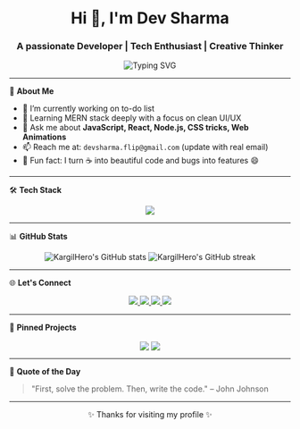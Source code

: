 <h1 align="center">Hi 👋, I'm Dev Sharma</h1>
<h3 align="center">A passionate Developer | Tech Enthusiast | Creative Thinker</h3>

<p align="center">
  <img src="https://readme-typing-svg.herokuapp.com?font=Fira+Code&size=24&pause=1000&center=true&vCenter=true&width=500&lines=Full-Stack+Web+Developer;MERN+Stack+Explorer;CSS+Wizard+🧙;Tech+Lover+❤️;Open+Source+Fan+%F0%9F%92%BB" alt="Typing SVG" />
</p>

---

🌟 **About Me**
- 🔭 I’m currently working on to-do list
- 🌱 Learning MERN stack deeply with a focus on clean UI/UX
- 💬 Ask me about **JavaScript, React, Node.js, CSS tricks, Web Animations**
- 📫 Reach me at: `devsharma.flip@gmail.com` (update with real email)
- 🎯 Fun fact: I turn ☕ into beautiful code and bugs into features 😄

---

🛠️ **Tech Stack**
<p align="center">
  <img src="https://skillicons.dev/icons?i=html,css,js,react,nodejs,express,mongodb,mysql,java,git,github,vscode,figma" />
</p>

---

📊 **GitHub Stats**
<p align="center">
  <img src="https://github-readme-stats.vercel.app/api?username=KargilHero&show_icons=true&theme=tokyonight" alt="KargilHero's GitHub stats" />
  <img src="https://github-readme-streak-stats.herokuapp.com/?user=KargilHero&theme=tokyonight" alt="KargilHero's GitHub streak" />
</p>

---

🌐 **Let's Connect**
<p align="center">
  <a href="https://www.linkedin.com/in/dev-sharma-29a71823b/" target="_blank">
    <img src="https://img.shields.io/badge/LinkedIn-blue?style=for-the-badge&logo=linkedin" />
  </a>
  <a href="mailto:devsharma.flip@gmail.com">
    <img src="https://img.shields.io/badge/Gmail-D14836?style=for-the-badge&logo=gmail&logoColor=white" />
  </a>
   <a href="https://x.com/yourusername">
    <img src="https://img.shields.io/badge/-000000?style=for-the-badge&logo=x&logoColor=white" />
  </a>
  <a href="https://yourportfolio.com">
    <img src="https://img.shields.io/badge/Portfolio-000?style=for-the-badge&logo=firefox&logoColor=white" />
  </a>
</p>

---

📌 **Pinned Projects**
<p align="center">
  <img align="center" src="https://github-readme-stats.vercel.app/api/pin/?username=KargilHero&repo=task-dashboard&theme=tokyonight" />
  <img align="center" src="https://github-readme-stats.vercel.app/api/pin/?username=KargilHero&repo=Rock-paper-Scissor&theme=tokyonight" />
</p>

---

🧠 **Quote of the Day**
> "First, solve the problem. Then, write the code." – John Johnson

---

<p align="center">✨ Thanks for visiting my profile ✨</p>

